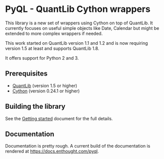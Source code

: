 PyQL - QuantLib Cython wrappers
===============================

This library is a new set of wrappers using Cython on top of QuantLib.
It currently focuses on useful simple objects like Date, Calendar but
might be extended to more complex wrappers if needed.

This work started on QuantLib version 1.1 and 1.2 and is now requiring version
1.5 at least and supports QuantLib 1.8.

It offers support for Python 2 and 3.

Prerequisites
-------------

* [QuantLib](http://www.quantlib.org) (version 1.5 or higher)
* [Cython](http://www.cython.org) (version 0.24.1 or higher)

Building the library
--------------------

See the [Getting started](docs/source/getting_started.rst) document for the 
full details.

Documentation
-------------
Documentation is pretty rough. A current build of the documentation is rendered at 
https://docs.enthought.com/pyql.
